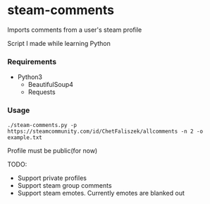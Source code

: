 # steam-comments
Imports comments from a user's steam profile

Script I made while learning Python

### Requirements

* Python3
  * BeautifulSoup4
  * Requests

### Usage

`./steam-comments.py -p https://steamcommunity.com/id/ChetFaliszek/allcomments -n 2 -o example.txt`

Profile must be public(for now)

TODO:

* Support private profiles
* Support steam group comments
* Support steam emotes. Currently emotes are blanked out
